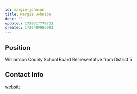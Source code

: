 ```yaml
---
id: margie-johnson
title: Margie Johnson
desc: ''
updated: 1726317779322
created: 1720489986003
---
```


## Position

Williamson County School Board Representative from District 5

## Contact Info

[website](https://www.drmargiejohnson.com/)
